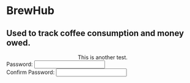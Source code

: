 # BrewHub

## Used to track coffee consumption and money owed.

<center>This is another test.</center>

<link rel="stylesheet" type="text/css" href="/code_examples/tutorial.css">
<script type="text/javascript" src="/code_examples/passtest.js"></script>
<div class="tutorialWrapper">
<body>
    <form>
        <div class="fieldWrapper">
            <label for="pass1">Password:</label>
            <input type="password" name="pass1" id="pass1">
        </div>
        <div class="fieldWrapper">
            <label for="pass2">Confirm Password:</label>
            <input type="password" name="pass2" id="pass2" onkeyup="checkPass(); return false;">
            <span id="confirmMessage" class="confirmMessage"></span>
        </div>
    </form>
    <script type="text/javascript">
    
    function checkPass()
{
    //Store the password field objects into variables ...
    var pass1 = document.getElementById('pass1');
    var pass2 = document.getElementById('pass2');
    //Store the Confimation Message Object ...
    var message = document.getElementById('confirmMessage');
    //Set the colors we will be using ...
    var goodColor = "#66cc66";
    var badColor = "#ff6666";
    //Compare the values in the password field 
    //and the confirmation field
    if(pass1.value == pass2.value){
        //The passwords match. 
        //Set the color to the good color and inform
        //the user that they have entered the correct password 
        pass2.style.backgroundColor = goodColor;
        message.style.color = goodColor;
        message.innerHTML = "Passwords Match!"
    }else{
        //The passwords do not match.
        //Set the color to the bad color and
        //notify the user.
        pass2.style.backgroundColor = badColor;
        message.style.color = badColor;
        message.innerHTML = "Passwords Do Not Match!"
    }
}  
    
    </script>
    </body>
</div>


